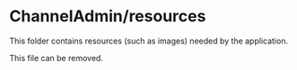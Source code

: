 # ChannelAdmin/resources

This folder contains resources (such as images) needed by the application. 

This file can be removed.

